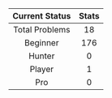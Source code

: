 
<center>

| Current Status|     Stats     |
| :------------: | :----------: |
| Total Problems | 18 |
| Beginner | 176 |
| Hunter | 0 |
| Player | 1 |
| Pro | 0 |

</center>
